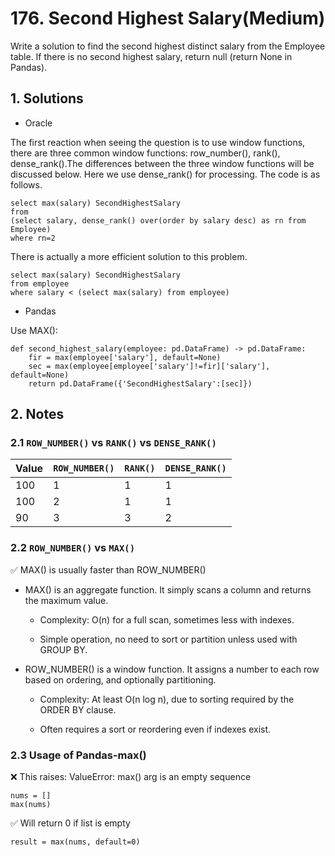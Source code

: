 # 176. Second Highest Salary(Medium)
Write a solution to find the second highest distinct salary from the Employee table. If there is no second highest salary, return null (return None in Pandas).


## 1. Solutions
- Oracle


The first reaction when seeing the question is to use window functions, there are three common window functions: row_number(), rank(), dense_rank().The differences between the three window functions will be discussed below. Here we use dense_rank() for processing. The code is as follows.


    select max(salary) SecondHighestSalary
    from
    (select salary, dense_rank() over(order by salary desc) as rn from Employee)
    where rn=2

There is actually a more efficient solution to this problem.

    select max(salary) SecondHighestSalary
    from employee 
    where salary < (select max(salary) from employee)

- Pandas


Use MAX():


    def second_highest_salary(employee: pd.DataFrame) -> pd.DataFrame:
        fir = max(employee['salary'], default=None)
        sec = max(employee[employee['salary']!=fir]['salary'], default=None)
        return pd.DataFrame({'SecondHighestSalary':[sec]})
  

## 2. Notes

### 2.1 `ROW_NUMBER()` vs `RANK()` vs `DENSE_RANK()`

| Value | `ROW_NUMBER()` |  `RANK()`       | `DENSE_RANK()` |
| ----- | -------------- |  -------------- | ---------------|
| 100   | 1              |  1              | 1              |
| 100   | 2              |  1              | 1              |
| 90    | 3              |  3              | 2              |


### 2.2 `ROW_NUMBER()` vs `MAX()`

✅ MAX() is usually faster than ROW_NUMBER()

- MAX() is an aggregate function. It simply scans a column and returns the maximum value.

  - Complexity: O(n) for a full scan, sometimes less with indexes.

  - Simple operation, no need to sort or partition unless used with GROUP BY.

- ROW_NUMBER() is a window function. It assigns a number to each row based on ordering, and optionally partitioning.

  - Complexity: At least O(n log n), due to sorting required by the ORDER BY clause.

  - Often requires a sort or reordering even if indexes exist.
 

### 2.3 Usage of Pandas-max()

❌ This raises: ValueError: max() arg is an empty sequence

    nums = []
    max(nums) 

✅ Will return 0 if list is empty

    result = max(nums, default=0)  
  
